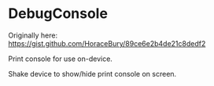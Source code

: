 # DebugConsole

Originally here: https://gist.github.com/HoraceBury/89ce6e2b4de21c8dedf2

Print console for use on-device.

Shake device to show/hide print console on screen.